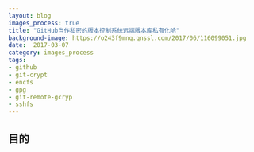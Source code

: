 ```yaml
---
layout: blog
images_process: true
title: "GitHub当作私密的版本控制系统远端版本库私有化哈"
background-image: https://o243f9mnq.qnssl.com/2017/06/116099051.jpg
date:  2017-03-07
category: images_process
tags:
- github
- git-crypt
- encfs
- gpg
- git-remote-gcryp
- sshfs
---
```

 
## 目的
 
